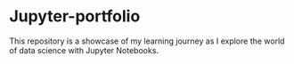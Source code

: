 # Jupyter-portfolio
This repository is a showcase of my learning journey as I explore the world of data science with Jupyter Notebooks.
